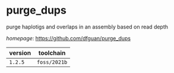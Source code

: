 # purge_dups

purge haplotigs and overlaps in an assembly based on read depth

*homepage*: <https://github.com/dfguan/purge_dups>

version | toolchain
--------|----------
``1.2.5`` | ``foss/2021b``
